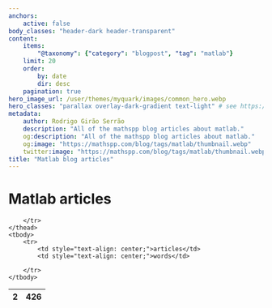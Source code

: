 ```yaml
---
anchors:
    active: false
body_classes: "header-dark header-transparent"
content:
    items:
        "@taxonomy": {"category": "blogpost", "tag": "matlab"}
    limit: 20
    order:
        by: date
        dir: desc
    pagination: true
hero_image_url: /user/themes/myquark/images/common_hero.webp
hero_classes: "parallax overlay-dark-gradient text-light" # see https://demo.getgrav.org/blog-skeleton/blog/hero-classes
metadata:
    author: Rodrigo Girão Serrão
    description: "All of the mathspp blog articles about matlab."
    og:description: "All of the mathspp blog articles about matlab."
    og:image: "https://mathspp.com/blog/tags/matlab/thumbnail.webp"
    twitter:image: "https://mathspp.com/blog/tags/matlab/thumbnail.webp"
title: "Matlab blog articles"
---
```


# Matlab articles


<table class="stats-table">
    <thead>
        <tr>
            <th style="text-align: center;">2</th>
            <th style="text-align: center;">426</th>
            
        </tr>
    </thead>
    <tbody>
        <tr>
            <td style="text-align: center;">articles</td>
            <td style="text-align: center;">words</td>
            
        </tr>
    </tbody>
</table>